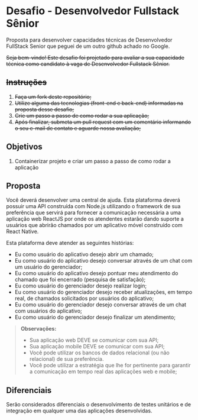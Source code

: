 # Desafio - Desenvolvedor Fullstack Sênior
Proposta para desenvolver capacidades técnicas de Desenvolvedor FullStack Senior que peguei de um outro github achado no Google.

~~Seja bem-vindo! Este desafio foi projetado para avaliar a sua capacidade técnica como candidato à vaga de Desenvolvedor Fullstack Sênior.~~ 


## ~~Instruções~~
1. ~~Faça um fork deste repositório;~~
2. ~~Utilize alguma das tecnologias (front-end e back-end) informadas na proposta desse desafio;~~
3. ~~Crie um passo a passo de como rodar a sua aplicação;~~
4. ~~Após finalizar, submeta um pull request com um comentário informando o seu e-mail de contato e aguarde nossa avaliação;~~

## Objetivos
1. Containerizar projeto e criar um passo a passo de como rodar a aplicação

## Proposta
Você deverá desenvolver uma central de ajuda. Esta plataforma deverá possuir uma API construída com Node.js utilizando o framework de sua preferência que servirá para fornecer a comunicação necessária a uma aplicação web ReactJS por onde os atendentes estarão dando suporte a usuários que abrirão chamados por um aplicativo móvel construído com React Native.

Esta plataforma deve atender as seguintes histórias:
- Eu como usuário do aplicativo desejo abrir um chamado;
- Eu como usuário do aplicativo desejo conversar através de um chat com um usuário do gerenciador;
- Eu como usuário do aplicativo desejo pontuar meu atendimento do chamado que foi encerrado (pesquisa de satisfação);
- Eu como usuário do gerenciador desejo realizar login;
- Eu como usuário do gerenciador desejo receber atualizações, em tempo real, de chamados solicitados por usuários do aplicativo;
- Eu como usuário do gerenciador desejo conversar através de um chat com usuários do aplicativo;
- Eu como usuário do gerenciador desejo finalizar um atendimento;

> **Observações:**
> - Sua aplicação web DEVE se comunicar com sua API;
> - Sua aplicação mobile DEVE se comunicar com sua API;
> - Você pode utilizar os bancos de dados relacional (ou não relacional) de sua preferência.
> - Você pode utilizar a estratégia que lhe for pertinente para garantir a comunicação em tempo real das aplicações web e mobile;

## Diferenciais
Serão considerados diferenciais o desenvolvimento de testes unitários e de integração em qualquer uma das aplicações desenvolvidas.
